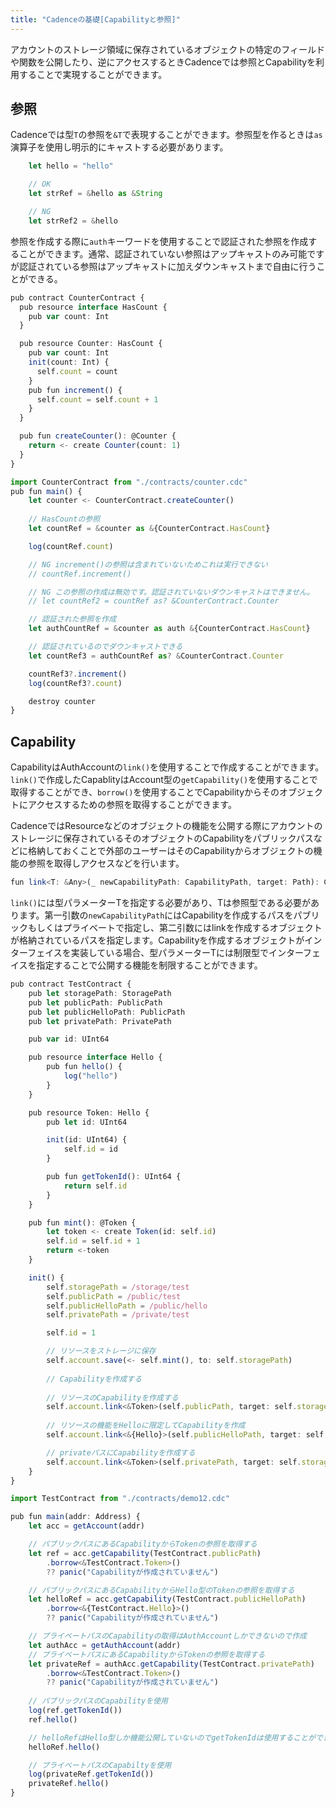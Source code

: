 ```yaml
---
title: "Cadenceの基礎[Capabilityと参照]"
---
```


アカウントのストレージ領域に保存されているオブジェクトの特定のフィールドや関数を公開したり、逆にアクセスするときCadenceでは参照とCapabilityを利用することで実現することができます。

## 参照

Cadenceでは型```T```の参照を```&T```で表現することができます。参照型を作るときは```as```演算子を使用し明示的にキャストする必要があります。

```ts
    let hello = "hello"

    // OK
    let strRef = &hello as &String

    // NG
    let strRef2 = &hello
```

参照を作成する際に```auth```キーワードを使用することで認証された参照を作成することができます。通常、認証されていない参照はアップキャストのみ可能ですが認証されている参照はアップキャストに加えダウンキャストまで自由に行うことができる。

```ts
pub contract CounterContract {
  pub resource interface HasCount {
    pub var count: Int
  }

  pub resource Counter: HasCount {
    pub var count: Int
    init(count: Int) {
      self.count = count
    }
    pub fun increment() {
      self.count = self.count + 1
    }
  }

  pub fun createCounter(): @Counter {
    return <- create Counter(count: 1)
  }
}
```

```ts
import CounterContract from "./contracts/counter.cdc"
pub fun main() {
    let counter <- CounterContract.createCounter()
    
    // HasCountの参照
    let countRef = &counter as &{CounterContract.HasCount}

    log(countRef.count)

    // NG increment()の参照は含まれていないためこれは実行できない
    // countRef.increment()

    // NG この参照の作成は無効です。認証されていないダウンキャストはできません。
    // let countRef2 = countRef as? &CounterContract.Counter

    // 認証された参照を作成
    let authCountRef = &counter as auth &{CounterContract.HasCount}

    // 認証されているのでダウンキャストできる
    let countRef3 = authCountRef as? &CounterContract.Counter

    countRef3?.increment()
    log(countRef3?.count)

    destroy counter
}
```

## Capability

CapabilityはAuthAccountの```link()```を使用することで作成することができます。```link()```で作成したCapablityはAccount型の```getCapability()```を使用することで取得することができ、```borrow()```を使用することでCapabilityからそのオブジェクトにアクセスするための参照を取得することができます。

CadenceではResourceなどのオブジェクトの機能を公開する際にアカウントのストレージに保存されているそのオブジェクトのCapabilityをパブリックパスなどに格納しておくことで外部のユーザーはそのCapabilityからオブジェクトの機能の参照を取得しアクセスなどを行います。

```ts
fun link<T: &Any>(_ newCapabilityPath: CapabilityPath, target: Path): Capability<T>?
```

```link()```には型パラメーターTを指定する必要があり、Tは参照型である必要があります。第一引数の```newCapabilityPath```にはCapabilityを作成するパスをパブリックもしくはプライベートで指定し、第二引数にはlinkを作成するオブジェクトが格納されているパスを指定します。Capabilityを作成するオブジェクトがインターフェイスを実装している場合、型パラメーターTには制限型でインターフェイスを指定することで公開する機能を制限することができます。

```ts
pub contract TestContract {
    pub let storagePath: StoragePath
    pub let publicPath: PublicPath
    pub let publicHelloPath: PublicPath
    pub let privatePath: PrivatePath

    pub var id: UInt64

    pub resource interface Hello {
        pub fun hello() {
            log("hello")
        }
    }

    pub resource Token: Hello {
        pub let id: UInt64

        init(id: UInt64) {
            self.id = id
        }

        pub fun getTokenId(): UInt64 {
            return self.id
        } 
    }

    pub fun mint(): @Token {
        let token <- create Token(id: self.id)
        self.id = self.id + 1
        return <-token
    }

    init() {
        self.storagePath = /storage/test
        self.publicPath = /public/test
        self.publicHelloPath = /public/hello
        self.privatePath = /private/test

        self.id = 1

        // リソースをストレージに保存
        self.account.save(<- self.mint(), to: self.storagePath)
        
        // Capabilityを作成する
        
        // リソースのCapabilityを作成する
        self.account.link<&Token>(self.publicPath, target: self.storagePath)
        
        // リソースの機能をHelloに限定してCapabilityを作成
        self.account.link<&{Hello}>(self.publicHelloPath, target: self.storagePath)

        // privateパスにCapabilityを作成する
        self.account.link<&Token>(self.privatePath, target: self.storagePath)
    }
}
```

```ts
import TestContract from "./contracts/demo12.cdc"

pub fun main(addr: Address) {
    let acc = getAccount(addr)

    // パブリックパスにあるCapabilityからTokenの参照を取得する
    let ref = acc.getCapability(TestContract.publicPath)
        .borrow<&TestContract.Token>()
        ?? panic("Capabilityが作成されていません")

    // パブリックパスにあるCapabilityからHello型のTokenの参照を取得する
    let helloRef = acc.getCapability(TestContract.publicHelloPath)
        .borrow<&{TestContract.Hello}>()
        ?? panic("Capabilityが作成されていません")

    // プライベートパスのCapabilityの取得はAuthAccountしかできないので作成
    let authAcc = getAuthAccount(addr)
    // プライベートパスにあるCapabilityからTokenの参照を取得する
    let privateRef = authAcc.getCapability(TestContract.privatePath)
        .borrow<&TestContract.Token>()
        ?? panic("Capabilityが作成されていません")
    
    // パブリックパスのCapabilityを使用
    log(ref.getTokenId())
    ref.hello()

    // helloRefはHello型しか機能公開していないのでgetTokenIdは使用することができない
    helloRef.hello()

    // プライベートパスのCapabiltyを使用
    log(privateRef.getTokenId())
    privateRef.hello()
}
```